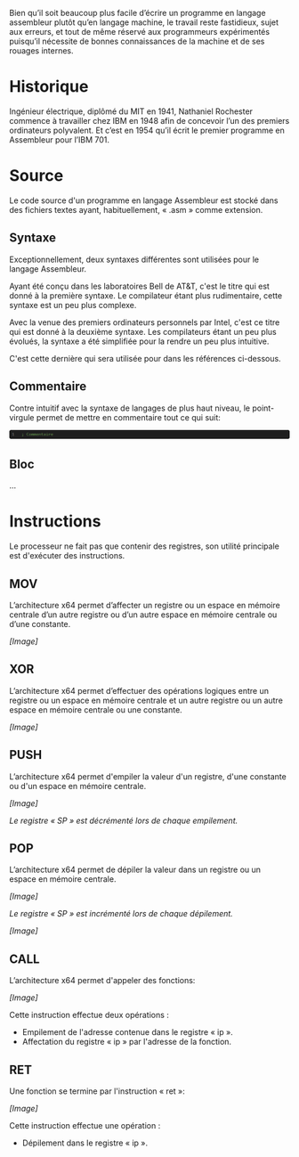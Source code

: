 Bien qu’il soit beaucoup plus facile d’écrire un programme en langage assembleur plutôt qu’en langage machine, le travail reste fastidieux, sujet aux erreurs, et tout de même réservé aux programmeurs expérimentés puisqu’il nécessite de bonnes connaissances de la machine et de ses rouages internes.

# Historique

Ingénieur électrique, diplômé du MIT en 1941, Nathaniel Rochester commence à travailler chez IBM en 1948 afin de concevoir l’un des premiers ordinateurs polyvalent. Et c’est en 1954 qu’il écrit le premier programme en Assembleur pour l’IBM 701.

# Source

Le code source d'un programme en langage Assembleur est stocké dans des fichiers textes ayant, habituellement, « .asm » comme extension.

## Syntaxe

Exceptionnellement, deux syntaxes différentes sont utilisées pour le langage Assembleur.

Ayant été conçu dans les laboratoires Bell de AT&T, c'est le titre qui est donné à la première syntaxe. Le compilateur étant plus rudimentaire, cette syntaxe est un peu plus complexe.

Avec la venue des premiers ordinateurs personnels par Intel, c'est ce titre qui est donné à la deuxième syntaxe. Les compilateurs étant un peu plus évolués, la syntaxe a été simplifiée pour la rendre un peu plus intuitive.

C'est cette dernière qui sera utilisée pour dans les références ci-dessous.

## Commentaire

Contre intuitif avec la syntaxe de langages de plus haut niveau, le point-virgule permet de mettre en commentaire tout ce qui suit:

![Commentaire](Images/ASMComment.png)

## Bloc

...

# Instructions

Le processeur ne fait pas que contenir des registres, son utilité principale est d'exécuter des instructions.

## MOV

L’architecture x64 permet d’affecter un registre ou un espace en mémoire centrale d’un autre registre ou d’un autre espace en mémoire centrale ou d’une constante.

*[Image]*

## XOR

L’architecture x64 permet d’effectuer des opérations logiques entre un registre ou un espace en mémoire centrale et un autre registre ou un autre espace en mémoire centrale ou une constante.

*[Image]*

## PUSH

L’architecture x64 permet d'empiler la valeur d'un registre, d'une constante ou d'un espace en mémoire centrale.

*[Image]*

*Le registre « SP » est décrémenté lors de chaque empilement.*

## POP

L’architecture x64 permet de dépiler la valeur dans un registre ou un espace en mémoire centrale.

*[Image]*

*Le registre « SP » est incrémenté lors de chaque dépilement.*

*[Image]*

## CALL

L’architecture x64 permet d'appeler des fonctions:

*[Image]*

Cette instruction effectue deux opérations :

- Empilement de l'adresse contenue dans le registre « ip ».
- Affectation du registre « ip » par l'adresse de la fonction.

## RET

Une fonction se termine par l'instruction « ret »:

*[Image]*

Cette instruction effectue une opération :

- Dépilement dans le registre « ip ».